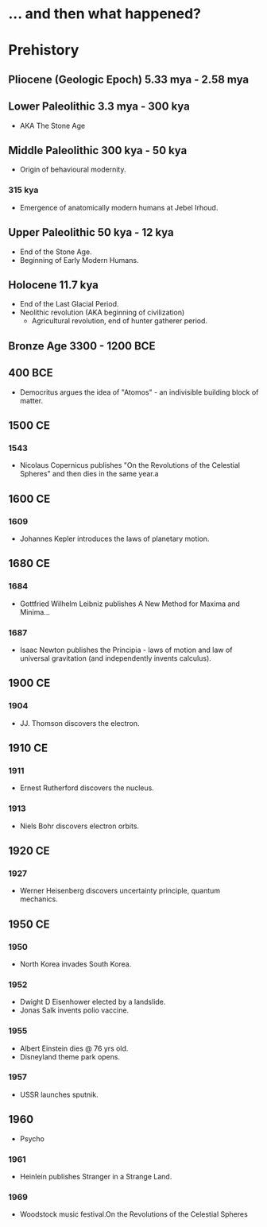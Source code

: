 # ... and then what happened?

# Prehistory

## Pliocene (Geologic Epoch) 5.33 mya - 2.58 mya

## Lower Paleolithic 3.3 mya - 300 kya

* AKA The Stone Age

### 

## Middle Paleolithic 300 kya - 50 kya

* Origin of behavioural modernity.

### 315 kya

* Emergence of anatomically modern humans at Jebel Irhoud.

## Upper Paleolithic 50 kya - 12 kya

* End of the Stone Age.
* Beginning of Early Modern Humans.

## Holocene 11.7 kya

* End of the Last Glacial Period.
* Neolithic revolution (AKA beginning of civilization)
   * Agricultural revolution, end of hunter gatherer period.

## Bronze Age 3300 - 1200 BCE

## 400 BCE

* Democritus argues the idea of "Atomos" - an indivisible building block of matter.

## 1500 CE

### 1543

* Nicolaus Copernicus publishes "On the Revolutions of the Celestial Spheres" and then dies in the same year.a

## 1600 CE

### 1609

* Johannes Kepler introduces the laws of planetary motion.

## 1680 CE

### 1684

* Gottfried Wilhelm Leibniz publishes A New Method for Maxima and Minima...

### 1687

* Isaac Newton publishes the Principia - laws of motion and law of universal gravitation (and independently invents calculus).

## 1900 CE

### 1904

* JJ. Thomson discovers the electron.

## 1910 CE

### 1911

* Ernest Rutherford discovers the nucleus.

### 1913

* Niels Bohr discovers electron orbits.

## 1920 CE

### 1927

* Werner Heisenberg discovers uncertainty principle, quantum mechanics.

## 1950 CE


### 1950

* North Korea invades South Korea.

### 1952

* Dwight D Eisenhower elected by a landslide.
* Jonas Salk invents polio vaccine.


### 1955
* Albert Einstein dies @ 76 yrs old.
* Disneyland theme park opens.

### 1957
* USSR launches sputnik.

## 1960
* Psycho

### 1961
* Heinlein publishes Stranger in a Strange Land.

### 1969
* Woodstock music festival.On the Revolutions of the Celestial Spheres
